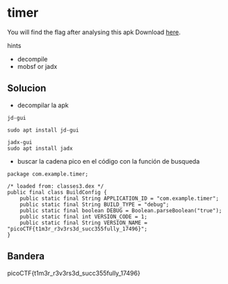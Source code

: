# timer
You will find the flag after analysing this apk Download [here](https://artifacts.picoctf.net/c/327/timer.apk).

hints
- decompile
- mobsf or jadx

## Solucion
- decompilar la apk


```
jd-gui

sudo apt install jd-gui

jadx-gui
sudo apt install jadx

```





- buscar la cadena pico en el código con la función de busqueda
```
package com.example.timer;  
  
/* loaded from: classes3.dex */  
public final class BuildConfig {  
    public static final String APPLICATION_ID = "com.example.timer";  
    public static final String BUILD_TYPE = "debug";  
    public static final boolean DEBUG = Boolean.parseBoolean("true");  
    public static final int VERSION_CODE = 1;  
    public static final String VERSION_NAME = "picoCTF{t1m3r_r3v3rs3d_succ355fully_17496}";  
}
```




## Bandera
picoCTF{t1m3r_r3v3rs3d_succ355fully_17496}